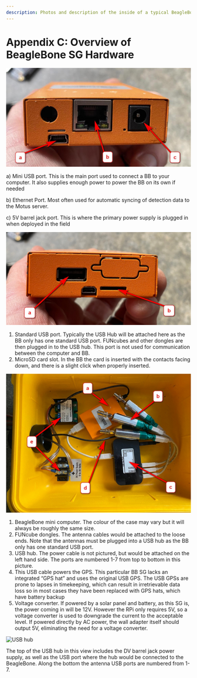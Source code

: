 ```yaml
---
description: Photos and description of the inside of a typical BeagleBone SensorGnome
---
```


# Appendix C: Overview of BeagleBone SG Hardware

![Primary ports of BeagleBone SG](.gitbook/assets/bbports%20%281%29.jpg)

a\) Mini USB port. This is the main port used to connect a BB to your computer. It also supplies enough power to power the BB on its own if needed

b\) Ethernet Port. Most often used for automatic syncing of detection data to the Motus server.

c\) 5V barrel jack port. This is where the primary power supply is plugged in when deployed in the field

![Secondary ports of a BeagleBone](.gitbook/assets/bbports2%20%281%29.jpg)

1. Standard USB port. Typically the USB Hub will be attached here as the BB only has one standard USB port. FUNcubes and other dongles are then plugged in to the USB hub. This port is not used for communication between the computer and BB.
2. MicroSD card slot. In the BB the card is inserted with the contacts facing down, and there is a slight click when properly inserted.

![The primary components inside a typical BeagleBone SensorGnome](.gitbook/assets/bbsginternal%20%281%29.jpg)

1. BeagleBone mini computer. The colour of the case may vary but it will always be roughly the same size.
2. FUNcube dongles. The antenna cables would be attached to the loose ends. Note that the antennas must be plugged into a USB hub as the BB only has one standard USB port.
3. USB hub. The power cable is not pictured, but would be attached on the left hand side. The ports are numbered 1-7 from top to bottom in this picture.
4. This USB cable powers the GPS. This particular BB SG lacks an integrated “GPS hat” and uses the original USB GPS. The USB GPSs are prone to lapses in timekeeping, which can result in irretrievable data loss so in most cases they have been replaced with GPS hats, which have battery backup
5. Voltage converter. If powered by a solar panel and battery, as this SG is, the power coming in will be 12V. However the RPi only requires 5V, so a voltage converter is used to downgrade the current to the acceptable level. If powered directly by AC power, the wall adapter itself should output 5V, eliminating the need for a voltage converter.

![USB hub](.gitbook/assets/usbhub.jpg)

The top of the USB hub in this view includes the DV barrel jack power supply, as well as the USB port where the hub would be connected to the BeagleBone. Along the bottom the antenna USB ports are numbered from 1-7. 

